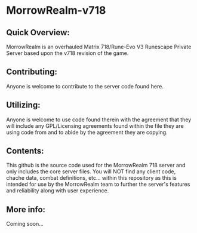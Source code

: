 # MorrowRealm-v718

Quick Overview:
---------------
MorrowRealm is an overhauled Matrix 718/Rune-Evo V3 Runescape Private Server based upon the v718 revision of the game.

Contributing:
-------------
Anyone is welcome to contribute to the server code found here.

Utilizing:
----------
Anyone is welcome to use code found therein with the agreement that they will include any GPL/Licensing agreements found within the file they are using code from and to abide by the agreement they are copying.

Contents:
---------
This github is the source code used for the MorrowRealm 718 server and only includes the core server files. You will NOT find any client code, chache data, combat definitions, etc... within this repository as this is intended for use by the MorrowRealm team to further the server's features and reliability along with user experience.

More info:
----------
Coming soon...
